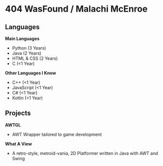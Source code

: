 # 404 WasFound / Malachi McEnroe

## Languages

**Main Languages**
- Python (3 Years)
- Java (2 Years)
- HTML & CSS (2 Years)
- C (<1 Year)

**Other Languages I Know**
- C++ (<1 Year)
- JavaScript (<1 Year)
- C# (<1 Year)
- Kotlin (<1 Year)

## Projects

**AWTGL**
- AWT Wrapper tailored to game development

**What A View**
- A retro-style, metroid-vania, 2D Platformer written in Java with AWT and Swing
